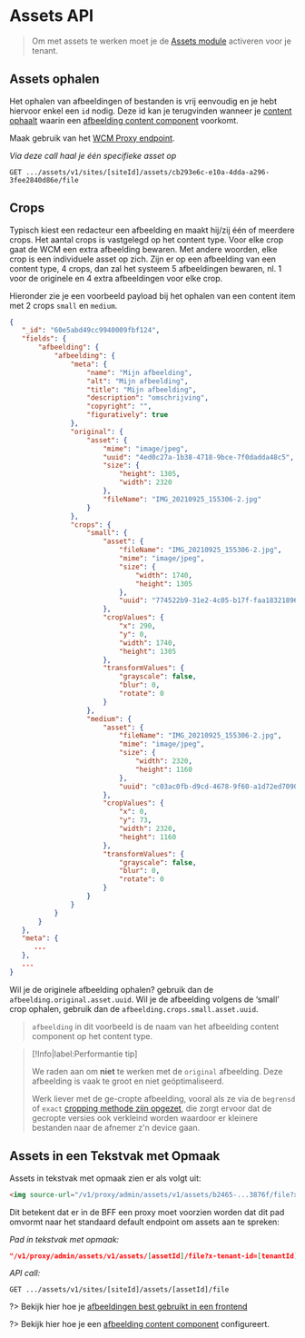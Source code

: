 # Assets API

> Om met assets te werken moet je de [Assets module](/modules/content/modules/module-assets) activeren voor je tenant.


## Assets ophalen
Het ophalen van afbeeldingen of bestanden is vrij eenvoudig en je hebt hiervoor enkel een `id` nodig. Deze id kan je terugvinden wanneer je [content ophaalt](/wcmv4/content/content-item-read) waarin een [afbeelding content component](/redactie/content/inrichten-cc-afbeelding) voorkomt.

Maak gebruik van het [WCM Proxy endpoint](http://localhost:3000/#/wcmv4/content/endpoint-proxy).

*Via deze call haal je één specifieke asset op*
```shell
GET .../assets/v1/sites/[siteId]/assets/cb293e6c-e10a-4dda-a296-3fee2840d86e/file 
```

## Crops
Typisch kiest een redacteur een afbeelding en maakt hij/zij één of meerdere crops. Het aantal crops is vastgelegd op het content type. Voor elke crop gaat de WCM een extra afbeelding bewaren. Met andere woorden, elke crop is een individuele asset op zich. Zijn er op een afbeelding van een content type, 4 crops, dan zal het systeem 5 afbeeldingen bewaren, nl. 1 voor de originele en 4 extra afbeeldingen voor elke crop. 

Hieronder zie je een voorbeeld payload bij het ophalen van een content item met 2 crops `small` en `medium`. 


```json
{
   "_id": "60e5abd49cc9940009fbf124",
   "fields": {
       "afbeelding": {
           "afbeelding": {
               "meta": {
                   "name": "Mijn afbeelding",
                   "alt": "Mijn afbeelding",
                   "title": "Mijn afbeelding",
                   "description": "omschrijving",
                   "copyright": "",
                   "figuratively": true
               },
               "original": {
                   "asset": {
                       "mime": "image/jpeg",
                       "uuid": "4ed0c27a-1b38-4718-9bce-7f0dadda48c5",
                       "size": {
                           "height": 1305,
                           "width": 2320
                       },
                       "fileName": "IMG_20210925_155306-2.jpg"
                   }
               },
               "crops": {
                   "small": {
                       "asset": {
                           "fileName": "IMG_20210925_155306-2.jpg",
                           "mime": "image/jpeg",
                           "size": {
                               "width": 1740,
                               "height": 1305
                           },
                           "uuid": "774522b9-31e2-4c05-b17f-faa183218963"
                       },
                       "cropValues": {
                           "x": 290,
                           "y": 0,
                           "width": 1740,
                           "height": 1305
                       },
                       "transformValues": {
                           "grayscale": false,
                           "blur": 0,
                           "rotate": 0
                       }
                   },
                   "medium": {
                       "asset": {
                           "fileName": "IMG_20210925_155306-2.jpg",
                           "mime": "image/jpeg",
                           "size": {
                               "width": 2320,
                               "height": 1160
                           },
                           "uuid": "c03ac0fb-d9cd-4678-9f60-a1d72ed70903"
                       },
                       "cropValues": {
                           "x": 0,
                           "y": 73,
                           "width": 2320,
                           "height": 1160
                       },
                       "transformValues": {
                           "grayscale": false,
                           "blur": 0,
                           "rotate": 0
                       }
                   }
               }
           }
       }
   },
   "meta": {
      ...
   },
   ...
}
```

Wil je de originele afbeelding ophalen? gebruik dan de `afbeelding.original.asset.uuid`. Wil je de afbeelding volgens de ‘small’ crop ophalen, gebruik dan de `afbeelding.crops.small.asset.uuid`. 

> `afbeelding` in dit voorbeeld is de naam van het afbeelding content component op het content type.

> [!Info|label:Performantie tip]
>
> We raden aan om **niet** te werken met de `original` afbeelding. Deze afbeelding is vaak te groot en niet geöptimaliseerd.
>
> Werk liever met de ge-cropte afbeelding, vooral als ze via de `begrensd` of `exact` [cropping methode zijn opgezet](/redactie/content/inrichten-cc-afbeelding?id=voor-contentbeheerders), die zorgt ervoor dat de gecropte versies ook verkleind worden waardoor er kleinere bestanden naar de afnemer z'n device gaan.

## Assets in een Tekstvak met Opmaak

Assets in tekstvak met opmaak zien er als volgt uit:

```html
<img source-url="/v1/proxy/admin/assets/v1/assets/b2465-...3876f/file?x-tenant-id=be54c7-...eee54" data-file-uuid="b2465-...3876f" src="/v1/proxy/admin/assets/v1/assets/b2465-...3876f/file?x-tenant-id=be54c7-...eee54">
```

Dit betekent dat er in de BFF een proxy moet voorzien worden dat dit pad omvormt naar het standaard default endpoint om assets aan te spreken:

*Pad in tekstvak met opmaak:*
```json
"/v1/proxy/admin/assets/v1/assets/[assetId]/file?x-tenant-id=[tenantId]"
```

*API call:*
```shell
GET .../assets/v1/sites/[siteId]/assets/[assetId]/file 
```

?> Bekijk hier hoe je [afbeeldingen best gebruikt in een frontend](/frontend/content/assets-rendering)

?> Bekijk hier hoe je een [afbeelding content component](/redactie/content/inrichten-cc-afbeelding) configureert.



